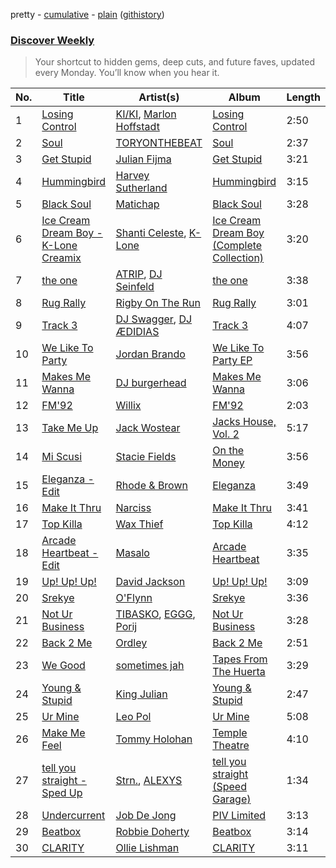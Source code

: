 pretty - [cumulative](/playlists/cumulative/Discover%20Weekly.md) - [plain](/playlists/plain/37i9dQZEVXcERLiUqU2pJX) ([githistory](https://github.githistory.xyz/vitokorn/spotify-playlist-archive/blob/master/playlists/plain/37i9dQZEVXcERLiUqU2pJX))
### [Discover Weekly](https://open.spotify.com/playlist/37i9dQZEVXcERLiUqU2pJX)

> Your shortcut to hidden gems, deep cuts, and future faves, updated every Monday. You’ll know when you hear it.

| No. | Title | Artist(s) | Album | Length |
|---|---|---|---|---|
| 1 | [Losing Control](https://open.spotify.com/track/3gJ16QEGGhLFPNLvbXgB1u) | [KI/KI](https://open.spotify.com/artist/0UMs6dTf23FC2fHc40fXNS), [Marlon Hoffstadt](https://open.spotify.com/artist/0HHa7ZJZxUQlg5l2mB0N0f) | [Losing Control](https://open.spotify.com/album/4x4LKLSlnUfLVCHKDmD9LV) | 2:50 |
| 2 | [Soul](https://open.spotify.com/track/32Kw2LZMABxAgrNyGmZSIB) | [TORYONTHEBEAT](https://open.spotify.com/artist/3AkvEQvJYYQcX20kZ8l7j9) | [Soul](https://open.spotify.com/album/3pOXTIRlVsqFsjx3DEdNBB) | 2:37 |
| 3 | [Get Stupid](https://open.spotify.com/track/22pC8m4kzjrMQRJXYg0usw) | [Julian Fijma](https://open.spotify.com/artist/3KEvY1XBn7ZqQcHhUoGeqy) | [Get Stupid](https://open.spotify.com/album/0xkWdnlmmsfqbFrdqlrGom) | 3:21 |
| 4 | [Hummingbird](https://open.spotify.com/track/1nxNsIJ6tvThm68lXtL4db) | [Harvey Sutherland](https://open.spotify.com/artist/4CxFlJDif0atTK3gZebcEf) | [Hummingbird](https://open.spotify.com/album/1pkrlrW9kOkUOU2vjwYUac) | 3:15 |
| 5 | [Black Soul](https://open.spotify.com/track/1VKy4gz7jzzwGmRTJS8BoY) | [Matichap](https://open.spotify.com/artist/2KejysDw9G02Sp83NNB59I) | [Black Soul](https://open.spotify.com/album/7lIc295OjKp5orxqClft2B) | 3:28 |
| 6 | [Ice Cream Dream Boy - K-Lone Creamix](https://open.spotify.com/track/107n21rxcHggk8BLbEykaO) | [Shanti Celeste](https://open.spotify.com/artist/3CkM2290WOa2ESzhlu5mzM), [K-Lone](https://open.spotify.com/artist/6VC4hWnnMMmOxpH6KsAXBU) | [Ice Cream Dream Boy (Complete Collection)](https://open.spotify.com/album/10OIzec7cag6b83RC1u80Z) | 3:20 |
| 7 | [the one](https://open.spotify.com/track/6uBOGvxsHEn9rJyzwQSc1Z) | [ATRIP](https://open.spotify.com/artist/4fu0Er7pG6kZZa7Awf3NMI), [DJ Seinfeld](https://open.spotify.com/artist/37YzpfBeFju8QRZ3g0Ha1Q) | [the one](https://open.spotify.com/album/6LntWVFC7jAmt6zIfFNFm1) | 3:38 |
| 8 | [Rug Rally](https://open.spotify.com/track/2UKNOLbHwnNxuBwrg5TczZ) | [Rigby On The Run](https://open.spotify.com/artist/0V5ey6hrKrO3oYb7JCcM86) | [Rug Rally](https://open.spotify.com/album/6w6G6djWbHLqUTR8QBuS0w) | 3:01 |
| 9 | [Track 3](https://open.spotify.com/track/7uqgMLYYXdZGTLVrhbCyyl) | [DJ Swagger](https://open.spotify.com/artist/3l8A3VM3N2E4lx3afyMd9C), [DJ ÆDIDIAS](https://open.spotify.com/artist/0w6ZceEXUiil9lGTzZRAAZ) | [Track 3](https://open.spotify.com/album/6JZiKkhucBTnvHCMNEIA3N) | 4:07 |
| 10 | [We Like To Party](https://open.spotify.com/track/21eo9Yve6iexYAjIKrmpRQ) | [Jordan Brando](https://open.spotify.com/artist/1LvEV4mvbTOdntchECXeAO) | [We Like To Party EP](https://open.spotify.com/album/3drMeKYFXKxHelqVYEWJfY) | 3:56 |
| 11 | [Makes Me Wanna](https://open.spotify.com/track/3oS7bSj5Otuxif8mTJIi9I) | [DJ burgerhead](https://open.spotify.com/artist/7tkCO3Cc3NEhjZ3T3PM6ar) | [Makes Me Wanna](https://open.spotify.com/album/7mKuEMLdG3FBKchClBhnpr) | 3:06 |
| 12 | [FM'92](https://open.spotify.com/track/5WSnuB71GFjFsi3yoyEFG3) | [Willix](https://open.spotify.com/artist/6xWCdgEVD3rUXv3AYA4VPj) | [FM'92](https://open.spotify.com/album/17kCAGGp2n8u0tSnsYJy56) | 2:03 |
| 13 | [Take Me Up](https://open.spotify.com/track/3GBtPNABwb7r1mSnOQEvtI) | [Jack Wostear](https://open.spotify.com/artist/6Mmcw1vtpSolg5QAqYzMEA) | [Jacks House, Vol. 2](https://open.spotify.com/album/4WGFv3Mtv94p64cowiSUIe) | 5:17 |
| 14 | [Mi Scusi](https://open.spotify.com/track/6Ei1fiX4X0e5lcUc6xkPGO) | [Stacie Fields](https://open.spotify.com/artist/2wZzhY59MJ0BDLnLko14gW) | [On the Money](https://open.spotify.com/album/7KGOaFC7dJa2hNxJgTB0HE) | 3:56 |
| 15 | [Eleganza - Edit](https://open.spotify.com/track/21KQ4I7G77kFQqpSqAjJFP) | [Rhode & Brown](https://open.spotify.com/artist/3tA0d4G3jC6CXf6MXEZE5T) | [Eleganza](https://open.spotify.com/album/5IbiJ323rZDRK6XqK9PAXR) | 3:49 |
| 16 | [Make It Thru](https://open.spotify.com/track/2jD9uQeNEPIqFEJmJ33zuk) | [Narciss](https://open.spotify.com/artist/7jEmLGxzh2RuOwdj96tlyL) | [Make It Thru](https://open.spotify.com/album/4jlRkCwvRARTe4ua3T1Lzb) | 3:41 |
| 17 | [Top Killa](https://open.spotify.com/track/5wpS4UuorKTkIliPow86ph) | [Wax Thief](https://open.spotify.com/artist/7kKG2nSqKYsSoheorKdJuP) | [Top Killa](https://open.spotify.com/album/4e5Pe71mZsEzjoISvUgUha) | 4:12 |
| 18 | [Arcade Heartbeat - Edit](https://open.spotify.com/track/34QpIHKEtFz4vrc0oR41jd) | [Masalo](https://open.spotify.com/artist/6kFJNl3ISQSkOq2iS0Lk53) | [Arcade Heartbeat](https://open.spotify.com/album/0h0j9V3YFEo5el9vDa4Gpf) | 3:35 |
| 19 | [Up! Up! Up!](https://open.spotify.com/track/1ARe4QAnypqEA99mrxdGg9) | [David Jackson](https://open.spotify.com/artist/7qiozhwvnBwz1t082JIBNV) | [Up! Up! Up!](https://open.spotify.com/album/5M2QnfjLfFtySr9Phd8vSs) | 3:09 |
| 20 | [Srekye](https://open.spotify.com/track/7tyJ1VuIQIvnwrKf6YI2hg) | [O'Flynn](https://open.spotify.com/artist/7LTSTQkL7iK7zndjFQgHQo) | [Srekye](https://open.spotify.com/album/55V0P2HVlEmy8ILPH5aUE9) | 3:36 |
| 21 | [Not Ur Business](https://open.spotify.com/track/6dcZU0GQRrEOP1WTJmHTbz) | [TIBASKO](https://open.spotify.com/artist/6xq7g0E52yq4y8Op9X82Uo), [EGGG](https://open.spotify.com/artist/11sh4BI6k8Yptqqiu00ual), [Porij](https://open.spotify.com/artist/5Ph4BCHTBnS7CJctvtUDkp) | [Not Ur Business](https://open.spotify.com/album/3LM1POuxCPb89kIMm4DFtK) | 3:28 |
| 22 | [Back 2 Me](https://open.spotify.com/track/37oH9xWc26XDAgjiUXqEhB) | [Ordley](https://open.spotify.com/artist/7iytrtzbCdACF9euDDHfiD) | [Back 2 Me](https://open.spotify.com/album/133LjGRovXT6gsqDDp60Yz) | 2:51 |
| 23 | [We Good](https://open.spotify.com/track/5FmcUGRxN4kdAmJ4ciN4i6) | [sometimes jah](https://open.spotify.com/artist/2zFpubfv126GUSy7IvKoxQ) | [Tapes From The Huerta](https://open.spotify.com/album/1vso1LwZe3XvFDpPAq8pFN) | 3:29 |
| 24 | [Young & Stupid](https://open.spotify.com/track/2NlUCeECnJu2hnGjcqGF3d) | [King Julian](https://open.spotify.com/artist/4HRrOFRtPrYDmEsjgrascZ) | [Young & Stupid](https://open.spotify.com/album/50UAK0ncwJmf83vFBBew5I) | 2:47 |
| 25 | [Ur Mine](https://open.spotify.com/track/5STRVj4jjpqcCzkV7Fxc6C) | [Leo Pol](https://open.spotify.com/artist/2PBE0KQEqT34oYjjFyI9Mz) | [Ur Mine](https://open.spotify.com/album/7EJrKDCVtHJzjnpv9cAnFq) | 5:08 |
| 26 | [Make Me Feel](https://open.spotify.com/track/6bDvd7bsA8Zp58i1E2WFGI) | [Tommy Holohan](https://open.spotify.com/artist/19KYorPPDJewrAXMeoZccy) | [Temple Theatre](https://open.spotify.com/album/2Qm34ddRTFa7RjLDAlAQnF) | 4:10 |
| 27 | [tell you straight - Sped Up](https://open.spotify.com/track/4zWWGFmM2LhtnMAVrTmYBg) | [Strn.](https://open.spotify.com/artist/4UdZWeX7Nkt2LtdoGEzlsH), [ALEXYS](https://open.spotify.com/artist/2hZSRabELx8cqDED0Dd5jT) | [tell you straight (Speed Garage)](https://open.spotify.com/album/7k9LXSIhJe0FDIPZJh1VGn) | 1:34 |
| 28 | [Undercurrent](https://open.spotify.com/track/7at4adnCuSvRybv7ZW7RFB) | [Job De Jong](https://open.spotify.com/artist/0XbTWVRVTghfm7SBPI6hpI) | [PIV Limited](https://open.spotify.com/album/6ZMaB22rWodMNvkvTalZmY) | 3:13 |
| 29 | [Beatbox](https://open.spotify.com/track/7CkESXBof0weZtHv2voolS) | [Robbie Doherty](https://open.spotify.com/artist/2WuXRwEjXIjW5uVZOSxqYS) | [Beatbox](https://open.spotify.com/album/5SATDgT7dl86qwY0QTJpso) | 3:14 |
| 30 | [CLARITY](https://open.spotify.com/track/2hIr8XHBv6NG2TYKWX3Jhn) | [Ollie Lishman](https://open.spotify.com/artist/266LAiHzDxPPRJldh2CPX0) | [CLARITY](https://open.spotify.com/album/5MJvgeutYxH4MCiuMeEei0) | 3:11 |